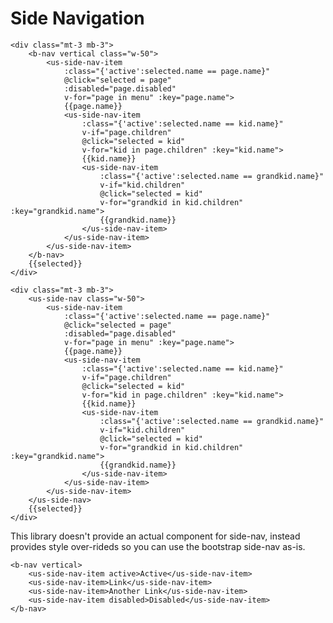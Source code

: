 # Side Navigation


<div class="w-50 mt-3 mb-3 usx-component">
    <us-side-nav :links="menu"/>
</div>



```
<div class="mt-3 mb-3">
    <b-nav vertical class="w-50">
        <us-side-nav-item 
            :class="{'active':selected.name == page.name}" 
            @click="selected = page" 
            :disabled="page.disabled"
            v-for="page in menu" :key="page.name">
            {{page.name}}
            <us-side-nav-item 
                :class="{'active':selected.name == kid.name}" 
                v-if="page.children"
                @click="selected = kid" 
                v-for="kid in page.children" :key="kid.name">
                {{kid.name}}
                <us-side-nav-item 
                    :class="{'active':selected.name == grandkid.name}" 
                    v-if="kid.children"
                    @click="selected = kid" 
                    v-for="grandkid in kid.children" :key="grandkid.name">
                    {{grandkid.name}}
                </us-side-nav-item>                
            </us-side-nav-item>
        </us-side-nav-item>
    </b-nav>
    {{selected}}
</div>

<div class="mt-3 mb-3">
    <us-side-nav class="w-50">
        <us-side-nav-item 
            :class="{'active':selected.name == page.name}" 
            @click="selected = page" 
            :disabled="page.disabled"
            v-for="page in menu" :key="page.name">
            {{page.name}}
            <us-side-nav-item 
                :class="{'active':selected.name == kid.name}" 
                v-if="page.children"
                @click="selected = kid" 
                v-for="kid in page.children" :key="kid.name">
                {{kid.name}}
                <us-side-nav-item 
                    :class="{'active':selected.name == grandkid.name}" 
                    v-if="kid.children"
                    @click="selected = kid" 
                    v-for="grandkid in kid.children" :key="grandkid.name">
                    {{grandkid.name}}
                </us-side-nav-item>                
            </us-side-nav-item>
        </us-side-nav-item>
    </us-side-nav>
    {{selected}}
</div>
```



This library doesn't provide an actual component for side-nav, instead provides style over-rideds so you can use the bootstrap side-nav as-is.

```vue
<b-nav vertical>
    <us-side-nav-item active>Active</us-side-nav-item>
    <us-side-nav-item>Link</us-side-nav-item>
    <us-side-nav-item>Another Link</us-side-nav-item>
    <us-side-nav-item disabled>Disabled</us-side-nav-item>
</b-nav>    
```

<script>
import Color from "color";
import _ from 'lodash';

export default {
    data() {
        return {
            selected: {},

            menu: [
                {name: 'Build', children: [
                    {name: 'Get Started', icon: 'fal fa-play'},
                    {name: 'Settings', icon: 'fal fa-cogs'},
                    {name: 'Deploy', icon: 'fal fa-chevron-circle-right'}
                ]},
                {name: 'Services', children: [
                    {name: 'API\'s', icon: 'fal fa-rocket-launch'},
                    {name: 'Realtime Database', icon: 'fal fa-database'},
                    {name: 'Storage', icon: 'fal fa-box-open'},
                    {name: 'Functions', icon: 'fal fa-function', children: [
                        {name: 'Sub-Page 1', icon: 'far fa-file-alt'},
                        {name: 'Sub-Page 2', icon: 'far fa-file-alt'},
                        {name: 'Sub-Page 3', icon: 'far fa-file-alt'}
                    ]}
                ]},                
                {name: 'Release & Monitor', children: [
                    {name: 'Crashlytics', icon: 'fal fa-car-crash'},
                    {name: 'Performance', icon: 'fal fa-gauge'},
                ]},
                {name: 'Analytics', children: [
                    {name: 'Dashboard', icon: 'fal fa-chart-line'}
                ]},
                {name: 'Engage', children: [
                    {name: 'A/B Testing', icon: 'fal fa-flask'},
                    {name: 'Remote Config', icon: 'fal fa-code'}
                ]},
                {name: 'Admin', children: [
                    {name: 'Registry', icon: 'fal fa-users'}
                ]},
            ]

        };
    },
    methods: {

        select(colorMeta){

        },


    }
}
</script>